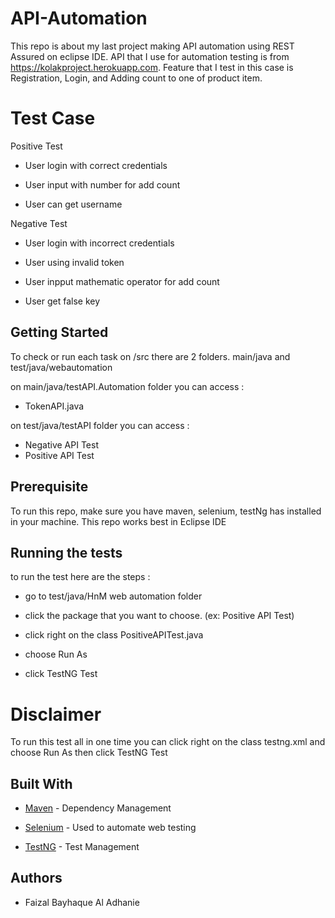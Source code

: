 # API-Automation

This repo is about my last project making API automation using REST Assured on eclipse IDE. API that I use for automation testing is from https://kolakproject.herokuapp.com. Feature that I test in this case is Registration, Login, and Adding count to one of product item. 

# Test Case

Positive Test

* User login with correct credentials

* User input with number for add count

* User can get username

Negative Test

* User login with incorrect credentials

* User using invalid token

* User inpput mathematic operator for add count

* User get false key

## Getting Started

To check or run each task on /src there are 2 folders. main/java and test/java/webautomation

on main/java/testAPI.Automation folder you can access :

* TokenAPI.java

on test/java/testAPI folder you can access :

* Negative API Test
* Positive API Test

## Prerequisite

To run this repo, make sure you have maven, selenium, testNg has installed in your machine. This repo works best in Eclipse IDE

## Running the tests
to run the test here are the steps :

* go to test/java/HnM web automation folder

* click the package that you want to choose. (ex: Positive API Test)

* click right on the class PositiveAPITest.java

* choose Run As

* click TestNG Test

# Disclaimer

To run this test all in one time you can click right on the class testng.xml and choose Run As then click TestNG Test

## Built With
* [Maven](https://maven.apache.org/) - Dependency Management

* [Selenium](https://www.selenium.dev/) - Used to automate web testing

* [TestNG](https://testng.org/) - Test Management


## Authors

* Faizal Bayhaque Al Adhanie

